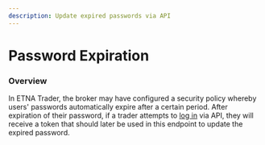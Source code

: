 ```yaml
---
description: Update expired passwords via API
---
```


# Password Expiration

### Overview

In ETNA Trader, the broker may have configured a security policy whereby users' passwords automatically expire after a certain period. After expiration of their password, if a trader attempts to [log in](../authentication/) via API, they will receive a token that should later be used in this endpoint to update the expired password.
